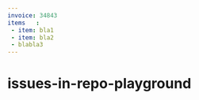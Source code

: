 ```yaml
---
invoice: 34843
items   :
 - item: bla1
 - item: bla2
 - blabla3
---
```


# issues-in-repo-playground
